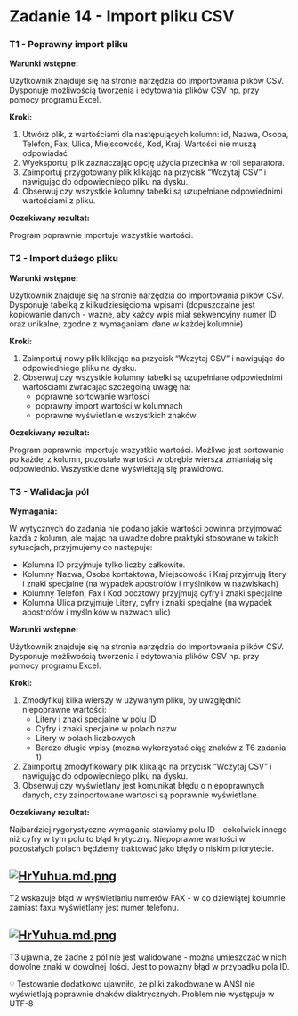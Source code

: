 # Zadanie 14 - Import pliku CSV

### T1 - Poprawny import pliku

**Warunki wstępne:**

Użytkownik znajduje się na stronie narzędzia do importowania plików CSV. Dysponuje możliwością tworzenia i edytowania plików CSV np. przy pomocy programu Excel.

**Kroki:**

1. Utwórz plik, z wartościami dla następujących kolumn: id, Nazwa, Osoba, Telefon, Fax, Ulica, Miejscowość, Kod, Kraj. Wartości nie muszą odpowiadać
2. Wyeksportuj plik zaznaczając opcję użycia przecinka w roli separatora.
3. Zaimportuj przygotowany plik klikając na przycisk “Wczytaj CSV” i nawigując do odpowiedniego pliku na dysku.
4. Obserwuj czy wszystkie kolumny tabelki są uzupełniane odpowiednimi wartościami z pliku.

**Oczekiwany rezultat:**

Program poprawnie importuje wszystkie wartości.

### T2 - Import dużego pliku

**Warunki wstępne:**

Użytkownik znajduje się na stronie narzędzia do importowania plików CSV. Dysponuje tabelką z kilkudziesięcioma wpisami (dopuszczalne jest kopiowanie danych - ważne, aby każdy wpis miał sekwencyjny numer ID oraz unikalne, zgodne z wymaganiami dane w każdej kolumnie)

**Kroki:**

1. Zaimportuj nowy plik klikając na przycisk “Wczytaj CSV” i nawigując do odpowiedniego pliku na dysku.
2. Obserwuj czy wszystkie kolumny tabelki są uzupełniane odpowiednimi wartościami zwracając szczegolną uwagę na:
   - poprawne sortowanie wartości
   - poprawny import wartości w kolumnach
   - poprawne wyświetlanie wszystkich znaków

**Oczekiwany rezultat:**

Program poprawnie importuje wszystkie wartości. Możliwe jest sortowanie po każdej z kolumn, pozostałe wartości w obrębie wiersza zmianiają się odpowiednio. Wszystkie dane wyświeltają się prawidłowo.

### T3 - Walidacja pól

**Wymagania:**

W wytycznych do zadania nie podano jakie wartości powinna przyjmować każda z kolumn, ale mając na uwadze dobre praktyki stosowane w takich sytuacjach, przyjmujemy co następuje:
- Kolumna ID przyjmuje tylko liczby całkowite.
- Kolumny Nazwa, Osoba kontaktowa, Miejscowość i Kraj przyjmują litery i znaki specjalne (na wypadek apostrofów i myślników w nazwiskach)
- Kolumny Telefon, Fax i Kod pocztowy przyjmują cyfry i znaki specjalne
- Kolumna Ulica przyjmuje Litery, cyfry i znaki specjalne (na wypadek apostrofów i myślników w nazwach ulic)

**Warunki wstępne:**

Użytkownik znajduje się na stronie narzędzia do importowania plików CSV. Dysponuje możliwością tworzenia i edytowania plików CSV np. przy pomocy programu Excel.

**Kroki:**

1. Zmodyfikuj kilka wierszy w używanym pliku, by uwzględnić niepoprawne wartości:
   - Litery i znaki specjalne w polu ID
   - Cyfry i znaki specjalne w polach nazw
   - Litery w polach liczbowych
   - Bardzo długie wpisy (mozna wykorzystać ciąg znaków z T6 zadania 1)
2. Zaimportuj zmodyfikowany plik klikając na przycisk “Wczytaj CSV” i nawigując do odpowiedniego pliku na dysku.
3. Obserwuj czy wyświetlany jest komunikat błędu o niepoprawnych danych, czy zainportowane wartości są poprawnie wyświetlane.

**Oczekiwany rezultat:**

Najbardziej rygorystyczne wymagania stawiamy polu ID - cokolwiek innego niż cyfry w tym polu to błąd krytyczny. Niepoprawne wartości w pozostałych polach będziemy traktować jako błędy o niskim priorytecie.

[![HrYuhua.md.png](https://iili.io/HrYuhua.md.png)](https://freeimage.host/i/HrYuhua)
---
T2 wskazuje błąd w wyświetlaniu numerów FAX - w co dziewiątej kolumnie zamiast faxu wyświetlany jest numer telefonu.

[![HrYuhua.md.png](https://iili.io/HrYuhua.md.png)](https://freeimage.host/i/HrYuhua)
---
T3 ujawnia, że żadne z pól nie jest walidowane - można umieszczać w nich dowolne znaki w dowolnej ilości. Jest to poważny błąd w przypadku pola ID.

💡 Testowanie dodatkowo ujawniło, że pliki zakodowane w ANSI nie wyświetlają poprawnie dnaków diaktrycznych. Problem nie występuje w UTF-8

